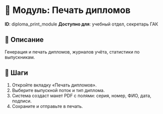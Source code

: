 # 📘 Модуль: Печать дипломов
**ID**: diploma_print_module
**Доступно для**: учебный отдел, секретарь ГАК

## 📝 Описание
Генерация и печать дипломов, журналов учёта, статистики по выпускникам.

## 🩜 Шаги
1. Откройте вкладку «Печать дипломов».
2. Выберите выпускной поток и тип диплома.
3. Система создаст макет PDF с полями: серия, номер, ФИО, дата, подписи.
4. Сохраните и отправьте в печать.
